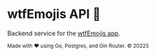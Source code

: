 # wtfEmojis API 🤖

Backend service for the [wtfEmojis app](https://wtfemojis.vercel.app/).

<sup>Made with ❤️ using Go, Postgres, and Gin Router. ©️ 20225</sup>